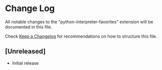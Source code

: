 # Change Log

All notable changes to the "python-interpreter-favorites" extension will be documented in this file.

Check [Keep a Changelog](http://keepachangelog.com/) for recommendations on how to structure this file.

## [Unreleased]

- Initial release